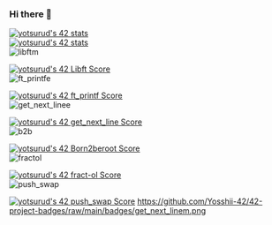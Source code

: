 ### Hi there 👋

[![yotsurud's 42 stats](https://badge42.coday.fr/api/v2/clvkvmri23613001p4f232g5kz/stats?cursusId=9&coalitionId=piscine)](https://github.com/Coday-meric/badge42)
<br>
[![yotsurud's 42 stats](https://badge42.coday.fr/api/v2/clvkvmri23613001p4f232g5kz/stats?cursusId=21&coalitionId=307)](https://github.com/Coday-meric/badge42)
<br>
![libftm](https://github.com/Yosshii-42/Yosshii-42/assets/161409687/c1498dfc-f5dc-4ede-85e4-83c2be41f4c9)

[![yotsurud's 42 Libft Score](https://badge42.coday.fr/api/v2/clvkvmri23613001p4f232g5kz/project/3639310)](https://github.com/Coday-meric/badge42)
<br>
![ft_printfe](https://github.com/Yosshii-42/Yosshii-42/assets/161409687/1e31bde7-a884-48d2-ba09-7715afb5d0c7)

[![yotsurud's 42 ft_printf Score](https://badge42.coday.fr/api/v2/clvkvmri23613001p4f232g5kz/project/3649745)](https://github.com/Coday-meric/badge42)
<br>
![get_next_linee](https://github.com/Yosshii-42/Yosshii-42/assets/161409687/846eee34-5084-431f-b59b-c5e5dbdbe894)

[![yotsurud's 42 get_next_line Score](https://badge42.coday.fr/api/v2/clvkvmri23613001p4f232g5kz/project/3655655)](https://github.com/Coday-meric/badge42)
<br>
![b2b](https://github.com/Yosshii-42/Yosshii-42/assets/161409687/9c1bdb2f-5291-405e-bf21-de00d1530f49)

[![yotsurud's 42 Born2beroot Score](https://badge42.coday.fr/api/v2/clvkvmri23613001p4f232g5kz/project/3660529)](https://github.com/Coday-meric/badge42)
<br>
![fractol](https://github.com/Yosshii-42/Yosshii-42/assets/161409687/8e925ab4-be79-4841-aa72-da39d6b3d7c8)

[![yotsurud's 42 fract-ol Score](https://badge42.coday.fr/api/v2/clvkvmri23613001p4f232g5kz/project/3668201)](https://github.com/Coday-meric/badge42)
<br>
![push_swap](https://github.com/Yosshii-42/Yosshii-42/assets/161409687/e04ea800-67b7-4c33-85ce-b677ea8489a4)

[![yotsurud's 42 push_swap Score](https://badge42.coday.fr/api/v2/clvkvmri23613001p4f232g5kz/project/3689074)](https://github.com/Coday-meric/badge42)
https://github.com/Yosshii-42/42-project-badges/raw/main/badges/get_next_linem.png
